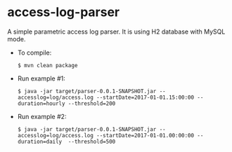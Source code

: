 # access-log-parser
A simple parametric access log parser. It is using H2 database with MySQL mode.

* To compile:

    `$ mvn clean package`

* Run example #1:

    `$ java -jar target/parser-0.0.1-SNAPSHOT.jar --accesslog=log/access.log --startDate=2017-01-01.15:00:00 --duration=hourly
    --threshold=200`

* Run example #2:

    `$ java -jar target/parser-0.0.1-SNAPSHOT.jar --accesslog=log/access.log --startDate=2017-01-01.00:00:00 --duration=daily 
    --threshold=500`
